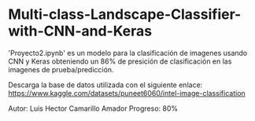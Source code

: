 # Multi-class-Landscape-Classifier-with-CNN-and-Keras

'Proyecto2.ipynb' es un modelo para la clasificación de imagenes usando CNN y Keras obteniendo un 86% de presición de clasificación en las imagenes de prueba/predicción.

Descarga la base de datos utilizada con el siguiente enlace: https://www.kaggle.com/datasets/puneet6060/intel-image-classification

Autor: Luis Hector Camarillo Amador
Progreso: 80%
